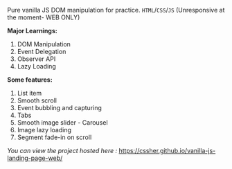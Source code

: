 Pure vanilla JS DOM manipulation for practice. `HTML`/`CSS`/`JS` (Unresponsive at the moment- WEB ONLY)

**Major Learnings:**
 1. DOM Manipulation
 2. Event Delegation
 3. Observer API
 4. Lazy Loading

**Some features:**
 1. List item
 2. Smooth scroll
 3. Event bubbling and capturing
 4. Tabs
 5. Smooth image slider - Carousel
 6. Image lazy loading
 7. Segment fade-in on scroll


*You can view the project hosted here :* https://cssher.github.io/vanilla-js-landing-page-web/
